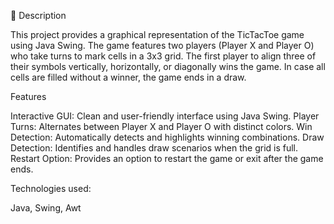 📝 Description

This project provides a graphical representation of the TicTacToe game using Java Swing. The game features two players (Player X and Player O) who take turns to mark cells in a 3x3 grid. The first player to align three of their symbols vertically, horizontally, or diagonally wins the game. In case all cells are filled without a winner, the game ends in a draw.

Features

Interactive GUI: Clean and user-friendly interface using Java Swing.
Player Turns: Alternates between Player X and Player O with distinct colors.
Win Detection: Automatically detects and highlights winning combinations.
Draw Detection: Identifies and handles draw scenarios when the grid is full.
Restart Option: Provides an option to restart the game or exit after the game ends.

Technologies used:

Java,
Swing,
Awt
